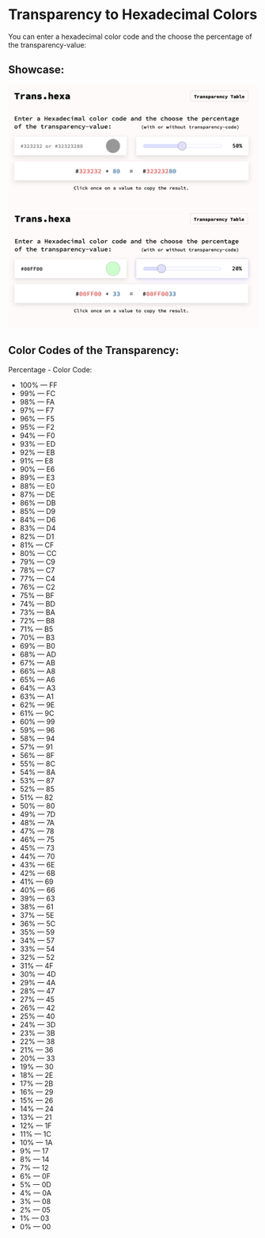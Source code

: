 # Transparency to Hexadecimal Colors

You can enter a hexadecimal color code and the choose
the percentage of the transparency-value:

## Showcase:

<img src="/Images/HexaTrans-Preview-1.png" alt="HexaTrans-Preview-1">
<img src="/Images/HexaTrans-Preview-2.png" alt="HexaTrans-Preview-2">

## Color Codes of the Transparency:

Percentage - Color Code:

- 100% — FF
- 99% — FC
- 98% — FA
- 97% — F7
- 96% — F5
- 95% — F2
- 94% — F0
- 93% — ED
- 92% — EB
- 91% — E8
- 90% — E6
- 89% — E3
- 88% — E0
- 87% — DE
- 86% — DB
- 85% — D9
- 84% — D6
- 83% — D4
- 82% — D1
- 81% — CF
- 80% — CC
- 79% — C9
- 78% — C7
- 77% — C4
- 76% — C2
- 75% — BF
- 74% — BD
- 73% — BA
- 72% — B8
- 71% — B5
- 70% — B3
- 69% — B0
- 68% — AD
- 67% — AB
- 66% — A8
- 65% — A6
- 64% — A3
- 63% — A1
- 62% — 9E
- 61% — 9C
- 60% — 99
- 59% — 96
- 58% — 94
- 57% — 91
- 56% — 8F
- 55% — 8C
- 54% — 8A
- 53% — 87
- 52% — 85
- 51% — 82
- 50% — 80
- 49% — 7D
- 48% — 7A
- 47% — 78
- 46% — 75
- 45% — 73
- 44% — 70
- 43% — 6E
- 42% — 6B
- 41% — 69
- 40% — 66
- 39% — 63
- 38% — 61
- 37% — 5E
- 36% — 5C
- 35% — 59
- 34% — 57
- 33% — 54
- 32% — 52
- 31% — 4F
- 30% — 4D
- 29% — 4A
- 28% — 47
- 27% — 45
- 26% — 42
- 25% — 40
- 24% — 3D
- 23% — 3B
- 22% — 38
- 21% — 36
- 20% — 33
- 19% — 30
- 18% — 2E
- 17% — 2B
- 16% — 29
- 15% — 26
- 14% — 24
- 13% — 21
- 12% — 1F
- 11% — 1C
- 10% — 1A
- 9% — 17
- 8% — 14
- 7% — 12
- 6% — 0F
- 5% — 0D
- 4% — 0A
- 3% — 08
- 2% — 05
- 1% — 03
- 0% — 00
